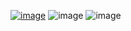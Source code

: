<template>
  <div id="app">
   <img src="src/assets/logo.png">
    <router-view></router-view>
  </div>
</template>

[![image](https://img.shields.io/github/issues/gdmec07150723/vuxweather.svg)](https://github.com/gdmec07150723/vuxweather/issues)
![image](https://img.shields.io/github/forks/gdmec07150723/vuxweather.svg)
![image](https://img.shields.io/github/stars/gdmec07150723/vuxweather.svg)
